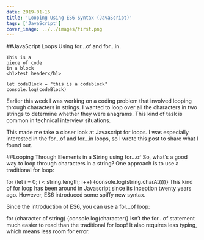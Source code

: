 ```yaml
---
date: 2019-01-16
title: 'Looping Using ES6 Syntax (JavaScript)'
tags: ['JavaScript']
cover_image: ../../images/first.png
---
```


##JavaScript Loops Using for...of and for...in.

```html{numberLines: true}
This is a
piece of code
in a block
<h1>test header</h1>
```
```javascript{numberLines: true}
let codeBlock = "this is a codeblock"
console.log(codeBlock)

```

Earlier this week I was working on a coding problem that involved looping through characters in strings. I wanted to loop over all the characters in two strings to determine whether they were anagrams. This kind of task is common in technical interview situations.

This made me take a closer look at Javascript for loops. I was especially interested in the for...of and for...in loops, so I wrote this post to share what I found out.

##Looping Through Elements in a String using for...of
So, what’s a good way to loop through characters in a string? One approach is to use a traditional for loop:

for (let i = 0; i < string.length; i++) {console.log(string.charAt(i))}
This kind of for loop has been around in Javascript since its inception twenty years ago. However, ES6 introduced some spiffy new syntax.

Since the introduction of ES6, you can use a for...of loop:

for (character of string) {console.log(character)}
Isn’t the for...of statement much easier to read than the traditional for loop! It also requires less typing, which means less room for error.
